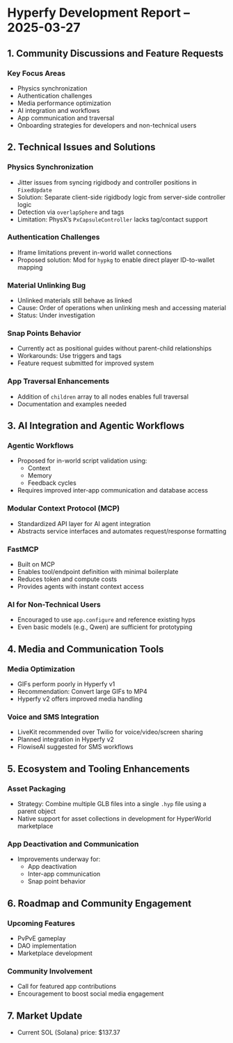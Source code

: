 # Hyperfy Development Report – 2025-03-27

## 1. Community Discussions and Feature Requests

### Key Focus Areas
- Physics synchronization
- Authentication challenges
- Media performance optimization
- AI integration and workflows
- App communication and traversal
- Onboarding strategies for developers and non-technical users

## 2. Technical Issues and Solutions

### Physics Synchronization
- Jitter issues from syncing rigidbody and controller positions in `FixedUpdate`
- Solution: Separate client-side rigidbody logic from server-side controller logic
- Detection via `overlapSphere` and tags
- Limitation: PhysX’s `PxCapsuleController` lacks tag/contact support

### Authentication Challenges
- Iframe limitations prevent in-world wallet connections
- Proposed solution: Mod for `hypkg` to enable direct player ID-to-wallet mapping

### Material Unlinking Bug
- Unlinked materials still behave as linked
- Cause: Order of operations when unlinking mesh and accessing material
- Status: Under investigation

### Snap Points Behavior
- Currently act as positional guides without parent-child relationships
- Workarounds: Use triggers and tags
- Feature request submitted for improved system

### App Traversal Enhancements
- Addition of `children` array to all nodes enables full traversal
- Documentation and examples needed

## 3. AI Integration and Agentic Workflows

### Agentic Workflows
- Proposed for in-world script validation using:
  - Context
  - Memory
  - Feedback cycles
- Requires improved inter-app communication and database access

### Modular Context Protocol (MCP)
- Standardized API layer for AI agent integration
- Abstracts service interfaces and automates request/response formatting

### FastMCP
- Built on MCP
- Enables tool/endpoint definition with minimal boilerplate
- Reduces token and compute costs
- Provides agents with instant context access

### AI for Non-Technical Users
- Encouraged to use `app.configure` and reference existing hyps
- Even basic models (e.g., Qwen) are sufficient for prototyping

## 4. Media and Communication Tools

### Media Optimization
- GIFs perform poorly in Hyperfy v1
- Recommendation: Convert large GIFs to MP4
- Hyperfy v2 offers improved media handling

### Voice and SMS Integration
- LiveKit recommended over Twilio for voice/video/screen sharing
- Planned integration in Hyperfy v2
- FlowiseAI suggested for SMS workflows

## 5. Ecosystem and Tooling Enhancements

### Asset Packaging
- Strategy: Combine multiple GLB files into a single `.hyp` file using a parent object
- Native support for asset collections in development for HyperWorld marketplace

### App Deactivation and Communication
- Improvements underway for:
  - App deactivation
  - Inter-app communication
  - Snap point behavior

## 6. Roadmap and Community Engagement

### Upcoming Features
- PvPvE gameplay
- DAO implementation
- Marketplace development

### Community Involvement
- Call for featured app contributions
- Encouragement to boost social media engagement

## 7. Market Update

- Current SOL (Solana) price: $137.37